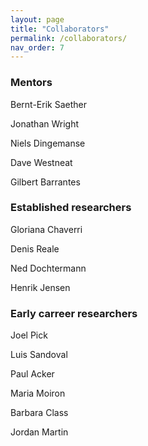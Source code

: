 ```yaml
---
layout: page
title: "Collaborators"
permalink: /collaborators/
nav_order: 7
---
```


<script type="text/javascript" async
  src="https://polyfill.io/v3/polyfill.min.js?features=es6">
</script>
<script type="text/javascript" async
  id="MathJax-script" src="https://cdn.jsdelivr.net/npm/mathjax@3/es5/tex-mml-chtml.js">
</script>


### Mentors

Bernt-Erik Saether

Jonathan Wright

Niels Dingemanse

Dave Westneat

Gilbert Barrantes


### Established researchers

Gloriana Chaverri

Denis Reale

Ned Dochtermann

Henrik Jensen


### Early carreer researchers

Joel Pick


Luis Sandoval


Paul Acker


Maria Moiron


Barbara Class


Jordan Martin
